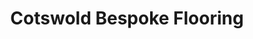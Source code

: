 ---
title: "Cotswold Bespoke Flooring"
url: /cheltenham/cotswold-bespoke-flooring/
shop: flooring
---